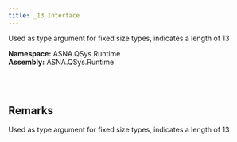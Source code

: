 ```yaml
---
title: _13 Interface
---
```


Used as type argument for fixed size types, indicates a length of 13

**Namespace:** ASNA.QSys.Runtime <br/>
**Assembly:** ASNA.QSys.Runtime

<br>
<br>

## Remarks

Used as type argument for fixed size types, indicates a length of 13

[//]: # ($$TODO: Complete the Remarks section.)

<br>
<br>

